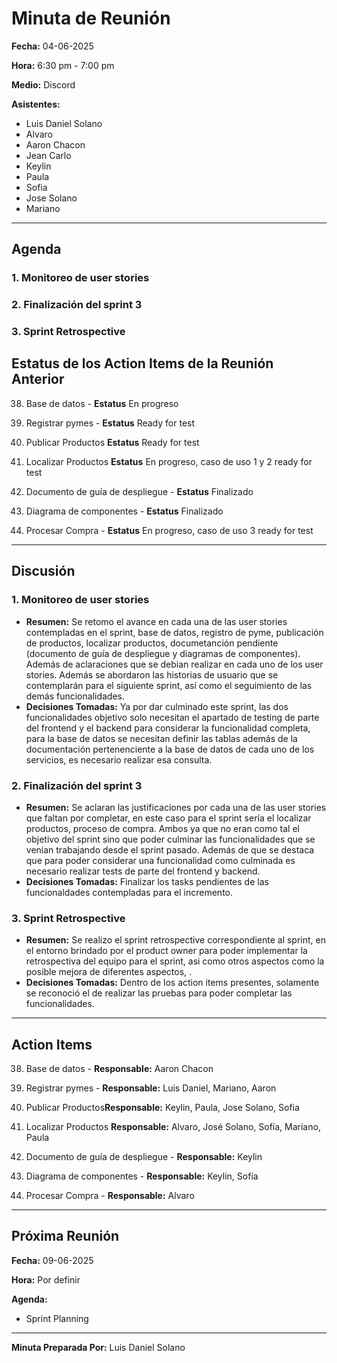 # Minuta de Reunión

**Fecha:** 04-06-2025

**Hora:** 6:30 pm - 7:00 pm

**Medio:** Discord

**Asistentes:**
- Luis Daniel Solano
- Alvaro 
- Aaron Chacon
- Jean Carlo
- Keylin 
- Paula 
- Sofia 
- Jose Solano 
- Mariano 

---

## Agenda

### 1. Monitoreo de user stories 

### 2. Finalización del sprint 3 

### 3. Sprint Retrospective



## Estatus de los Action Items de la Reunión Anterior

38. Base de datos - **Estatus** En progreso

1. Registrar pymes - **Estatus** Ready for test  

2. Publicar Productos **Estatus** Ready for test 

3. Localizar Productos **Estatus** En progreso, caso de uso 1 y 2 ready for test 

8. Documento de guía de despliegue - **Estatus**  Finalizado

9. Diagrama de componentes - **Estatus**  Finalizado 

10. Procesar Compra - **Estatus**  En progreso, caso de uso 3 ready for test
---

## Discusión

### 1. Monitoreo de user stories 
- **Resumen:**  Se retomo el avance en cada una de las user stories contempladas en el sprint, base de datos, registro de pyme, publicación de productos, localizar productos, documetanción pendiente (documento de guía de despliegue y diagramas de componentes). Además de aclaraciones que se debian realizar en cada uno de los user stories. Además se abordaron las historias de usuario que se contemplarán para el siguiente sprint, así como el seguimiento de las demás funcionalidades.
- **Decisiones Tomadas:** Ya por dar culminado este sprint, las dos funcionalidades objetivo solo necesitan el apartado de testing de parte del frontend y el backend para considerar la funcionalidad completa, para la base de datos se necesitan definir las tablas además de la documentación pertenenciente a la base de datos de cada uno de los servicios, es necesario realizar esa consulta.

### 2. Finalización del sprint 3 
- **Resumen:**  Se aclaran las justificaciones por cada una de las user stories que faltan por completar, en este caso para el sprint sería el localizar productos, proceso de compra. Ambos ya que no eran como tal el objetivo del sprint sino que poder culminar las funcionalidades que se venían trabajando desde el sprint pasado. Además de que se destaca que para poder considerar una funcionalidad como culminada es necesario realizar tests de parte del frontend y backend.
- **Decisiones Tomadas:** Finalizar los tasks pendientes de las funcionaldades contempladas para el incremento. 

### 3. Sprint Retrospective 
- **Resumen:**  Se realizo el sprint retrospective correspondiente al sprint, en el entorno brindado por el product owner para poder implementar la retrospectiva del equipo para el sprint, asi como otros aspectos como la posible mejora de diferentes aspectos, .
- **Decisiones Tomadas:** Dentro de los action items presentes, solamente se reconoció el de realizar las pruebas para poder completar las funcionalidades. 


---

## Action Items

38. Base de datos - **Responsable:**  Aaron Chacon

1. Registrar pymes - **Responsable:**  Luis Daniel, Mariano, Aaron 

2. Publicar Productos**Responsable:**  Keylin, Paula, Jose Solano, Sofia 

3. Localizar Productos **Responsable:**  Alvaro, José Solano, Sofía, Mariano, Paula

8. Documento de guía de despliegue - **Responsable:**  Keylin

9. Diagrama de componentes - **Responsable:**  Keylin, Sofía

10. Procesar Compra - **Responsable:**  Alvaro
---

## Próxima Reunión

**Fecha:** 09-06-2025

**Hora:** Por definir 

**Agenda:**

- Sprint Planning 

---

**Minuta Preparada Por:** Luis Daniel Solano

